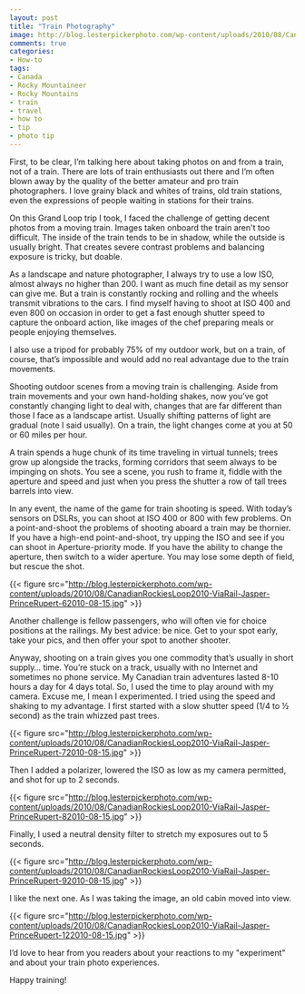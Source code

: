 ```yaml
---
layout: post
title: "Train Photography"
image: http://blog.lesterpickerphoto.com/wp-content/uploads/2010/08/CanadianRockiesLoop2010-ViaRail-Jasper-PrinceRupert-22010-08-11.jpg
comments: true
categories:
- How-to
tags:
- Canada
- Rocky Mountaineer
- Rocky Mountains
- train
- travel
- how to
- tip
- photo tip
---
```

First, to be clear, I’m talking here about taking photos on and from a train, not of a train. There are lots of train enthusiasts out there and I’m often blown away by the quality of the better amateur and pro train photographers. I love grainy black and whites of trains, old train stations, even the expressions of people waiting in stations for their trains. 

On this Grand Loop trip I took, I faced the challenge of getting decent photos from a moving train. Images taken onboard the train aren't too difficult. The inside of the train tends to be in shadow, while the outside is usually bright. That creates severe contrast problems and balancing exposure is tricky, but doable.

As a landscape and nature photographer, I always try to use a low ISO, almost always no higher than 200. I want as much fine detail as my sensor can give me. But a train is constantly rocking and rolling and the wheels transmit vibrations to the cars. I find myself having to shoot at ISO 400 and even 800 on occasion in order to get a fast enough shutter speed to capture the onboard action, like images of the chef preparing meals or people enjoying themselves.

I also use a tripod for probably 75% of my outdoor work, but on a train, of course, that’s impossible and would add no real advantage due to the train movements.

Shooting outdoor scenes from a moving train is challenging. Aside from train movements and your own hand-holding shakes, now you’ve got constantly changing light to deal with, changes that are far different than those I face as a landscape artist. Usually shifting patterns of light are gradual (note I said usually). On a train, the light changes come at you at 50 or 60 miles per hour.

A train spends a huge chunk of its time traveling in virtual tunnels; trees grow up alongside the tracks, forming corridors that seem always to be impinging on shots. You see a scene, you rush to frame it, fiddle with the aperture and speed and just when you press the shutter a row of tall trees barrels into view.

In any event, the name of the game for train shooting is speed. With today’s sensors on DSLRs, you can shoot at ISO 400 or 800 with few problems. On a point-and-shoot the problems of shooting aboard a train may be thornier. If you have a high-end point-and-shoot, try upping the ISO and see if you can shoot in Aperture-priority mode. If you have the ability to change the aperture, then switch to a wider aperture. You may lose some depth of field, but rescue the shot.

{{< figure src="http://blog.lesterpickerphoto.com/wp-content/uploads/2010/08/CanadianRockiesLoop2010-ViaRail-Jasper-PrinceRupert-62010-08-15.jpg" >}}

Another challenge is fellow passengers, who will often vie for choice positions at the railings. My best advice: be nice. Get to your spot early, take your pics, and then offer your spot to another shooter.

Anyway, shooting on a train gives you one commodity that’s usually in short supply… time. You’re stuck on a track, usually with no Internet and sometimes no phone service. My Canadian train adventures lasted 8-10 hours a day for 4 days total. So, I used the time to play around with my camera. Excuse me, I mean I experimented. I tried using the speed and shaking to my advantage. I first started with a slow shutter speed (1/4 to ½ second) as the train whizzed past trees.

{{< figure src="http://blog.lesterpickerphoto.com/wp-content/uploads/2010/08/CanadianRockiesLoop2010-ViaRail-Jasper-PrinceRupert-72010-08-15.jpg" >}}

Then I added a polarizer, lowered the ISO as low as my camera permitted, and shot for up to 2 seconds.

{{< figure src="http://blog.lesterpickerphoto.com/wp-content/uploads/2010/08/CanadianRockiesLoop2010-ViaRail-Jasper-PrinceRupert-82010-08-15.jpg" >}}

Finally, I used a neutral density filter to stretch my exposures out to 5 seconds.

{{< figure src="http://blog.lesterpickerphoto.com/wp-content/uploads/2010/08/CanadianRockiesLoop2010-ViaRail-Jasper-PrinceRupert-92010-08-15.jpg" >}}

I like the next one. As I was taking the image, an old cabin moved into view. 

{{< figure src="http://blog.lesterpickerphoto.com/wp-content/uploads/2010/08/CanadianRockiesLoop2010-ViaRail-Jasper-PrinceRupert-122010-08-15.jpg" >}}

I’d love to hear from you readers about your reactions to my "experiment" and about your train photo experiences.

Happy training!